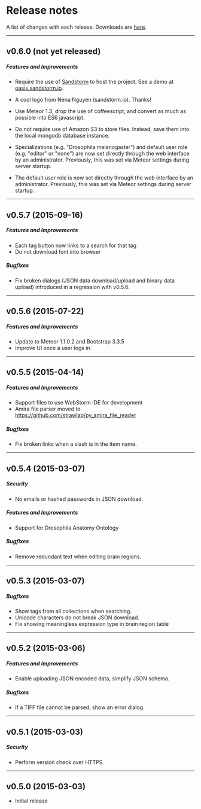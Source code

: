 # Release notes

A list of changes with each release. Downloads are
[here](https://github.com/strawlab/neuron-catalog/releases).

---

## v0.6.0 (not yet released)

##### Features and Improvements

- Require the use of [Sandstorm](https://sandstorm.io) to host the project. See
  a demo at [oasis.sandstorm.io](https://oasis.sandstorm.io/apps).

- A cool logo from Nena Nguyen (sandstorm.io). Thanks!

- Use Meteor 1.3, drop the use of coffeescript, and convert as much as possible
  into ES6 javascript.

- Do not require use of Amazon S3 to store files. Instead, save them into
  the local mongodb database instance.

- Specializations (e.g. "Drosophila melanogaster") and default user role (e.g.
  "editor" or "none") are now set directly through the web interface by an
  administrator. Previously, this was set via Meteor settings during server
  startup.

- The default user role is now set directly through the web interface by an
  administrator. Previously, this was set via Meteor settings during server
  startup.

---

## v0.5.7 (2015-09-16)

##### Features and Improvements

- Each tag button now links to a search for that tag
- Do not download font into browser

##### Bugfixes

- Fix broken dialogs (JSON data download/upload and binary data upload)
  introduced in a regression with v0.5.6.

---

## v0.5.6 (2015-07-22)

##### Features and Improvements

- Update to Meteor 1.1.0.2 and Bootstrap 3.3.5
- Improve UI once a user logs in

---

## v0.5.5 (2015-04-14)

##### Features and Improvements

- Support files to use WebStorm IDE for development
- Amira file parser moved to https://github.com/strawlab/py_amira_file_reader

##### Bugfixes

- Fix broken links when a slash is in the item name.

---

## v0.5.4 (2015-03-07)

##### Security

- No emails or hashed passwords in JSON download.

##### Features and Improvements

- Support for Drosophila Anatomy Ontology

##### Bugfixes

- Remove redundant text when editing brain regions.

---

## v0.5.3 (2015-03-07)

##### Bugfixes

- Show tags from all collections when searching.
- Unicode characters do not break JSON download.
- Fix showing meaningless expression type in brain region table

---

## v0.5.2 (2015-03-06)

##### Features and Improvements

- Enable uploading JSON encoded data, simplify JSON schema.

##### Bugfixes

- If a TIFF file cannot be parsed, show an error dialog.

---

## v0.5.1 (2015-03-03)

##### Security

- Perform version check over HTTPS.

---

## v0.5.0 (2015-03-03)

- Initial release
